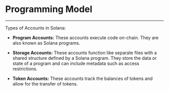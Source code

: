 # Programming Model

---


Types of Accounts in Solana:
- **Program Accounts:** These accounts execute code on-chain. They are also known as Solana 
programs.

- **Storage Accounts:** These accounts function like separate files with a shared structure 
defined by a Solana program. They store the data or state of a program and can include 
metadata such as access restrictions.

- **Token Accounts:** These accounts track the balances of tokens and allow for the transfer
of tokens.
